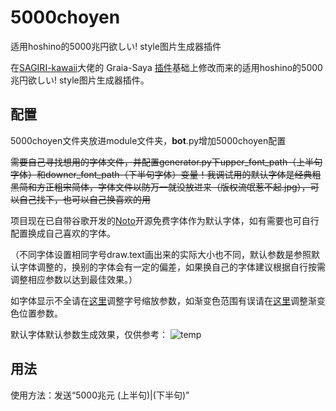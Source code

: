 # 5000choyen
适用hoshino的5000兆円欲しい! style图片生成器插件

在[SAGIRI-kawaii](https://github.com/SAGIRI-kawaii)大佬的 Graia-Saya [插件](https://github.com/SAGIRI-kawaii/saya_plugins_collection/tree/master/modules/5000zhao)基础上修改而来的适用hoshino的5000兆円欲しい! style图片生成器插件。

## 配置

5000choyen文件夹放进module文件夹，__bot__.py增加5000choyen配置

~~需要自己寻找想用的字体文件，并配置generator.py下upper_font_path（上半句字体）和downer_font_path（下半句字体）变量！我调试用的默认字体是经典粗黑简和方正粗宋简体，字体文件以防万一就没放进来（版权流氓惹不起.jpg），可以自己找下，也可以自己换喜欢的用~~

项目现在已自带谷歌开发的[Noto](https://www.google.com/get/noto/)开源免费字体作为默认字体，如有需要也可自行配置换成自己喜欢的字体。



（不同字体设置相同字号draw.text画出来的实际大小也不同，默认参数是参照默认字体调整的，换别的字体会有一定的偏差，如果换自己的字体建议根据自行按需调整相应参数以达到最佳效果。）

如字体显示不全请在[这里](https://github.com/pcrbot/5000choyen/blob/8f76d7efa95be60a02a293b7054c654413c9d078/generator.py#L141)调整字号缩放参数，如渐变色范围有误请在[这里](https://github.com/pcrbot/5000choyen/blob/9ced92cb045dc4c132c7e9ee1c0f65345adda459/generator.py#L63)调整渐变色位置参数。



默认字体默认参数生成效果，仅供参考：
![temp](https://user-images.githubusercontent.com/55473115/129829256-da258563-23c9-4aa9-9ba2-0a76f6a445be.png)

## 用法

使用方法：发送“5000兆元 (上半句)|(下半句)”
